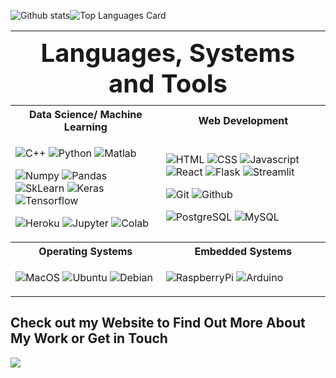 ![Github stats](https://github-readme-stats.vercel.app/api?username=rlew631&theme=default&show_icons=true&count_private=true)![Top Languages Card](https://github-readme-stats.vercel.app/api/top-langs/?username=rlew631&theme=default&layout=compact)

<table border="0">
 <tr>
  <th colspan="2" style="font-size:40px">Languages, Systems and Tools</th>
 </tr>
 <tr>
    <th>Data Science/ Machine Learning</th>
    <th>Web Development</th>
 </tr>
 <tr>
    <td>

![C++](https://img.shields.io/badge/C++%20-brown.svg?&style=for-the-badge&logo=C&logoColor=white)
![Python](https://img.shields.io/badge/python%20-%2314354C.svg?&style=for-the-badge&logo=python&logoColor=white)
![Matlab](https://img.shields.io/badge/-Matlab-0076A8?style=for-the-badge&logo=Mathworks)

![Numpy](https://img.shields.io/badge/numpy%20-%23013243.svg?&style=for-the-badge&logo=numpy&logoColor=white)
![Pandas](https://img.shields.io/badge/pandas%20-%23150458.svg?&style=for-the-badge&logo=pandas&logoColor=white)
![SkLearn](https://img.shields.io/badge/SkLearn%20-%23E34F26.svg?&style=for-the-badge&logo=scikit%20learn&logoColor=white)
![Keras](https://img.shields.io/badge/Keras%20-%23D00000.svg?&style=for-the-badge&logo=Keras&logoColor=white)
![Tensorflow](https://img.shields.io/badge/TensorFlow%20-%23430098.svg?&style=for-the-badge&logo=TensorFlow&logoColor=white)

![Heroku](https://img.shields.io/badge/heroku%20-%23430098.svg?&style=for-the-badge&logo=heroku&logoColor=white)
![Jupyter](https://img.shields.io/badge/Jupyter%20-%23F37626.svg?&style=for-the-badge&logo=Jupyter&logoColor=white)
![Colab](https://img.shields.io/badge/Colab%20-%2320232a.svg?&style=for-the-badge&logo=google&logoColor=white)
    </td>
    <td>
  
![HTML](https://img.shields.io/badge/html%20-%23E34F26.svg?&style=for-the-badge&logo=html5&logoColor=white)
![CSS](https://img.shields.io/badge/css%20-%231572B6.svg?&style=for-the-badge&logo=css3&logoColor=white)
![Javascript](https://img.shields.io/badge/javascript%20-%23323330.svg?&style=for-the-badge&logo=javascript&logoColor=%23F7DF1E)
![React](https://img.shields.io/badge/React%20-%2361DAFB.svg?&style=for-the-badge&logo=React&logoColor=black)
![Flask](https://img.shields.io/badge/flask%20-%2307405e.svg?&style=for-the-badge&logo=flask&logoColor=white)
![Streamlit](https://img.shields.io/badge/Streamlit%20-%23FF4B4B.svg?&style=for-the-badge&logo=Streamlit&logoColor=white)

![Git](https://img.shields.io/badge/git%20-%23F05033.svg?&style=for-the-badge&logo=git&logoColor=white)
![Github](https://img.shields.io/badge/github%20-%23121011.svg?&style=for-the-badge&logo=github&logoColor=white)

![PostgreSQL](https://img.shields.io/badge/-PostgreSQL-336791?style=for-the-badge&logo=PostgreSQL)
![MySQL](https://img.shields.io/badge/-MySQL-4479A1?style=for-the-badge&logo=MySQL&logoColor=white)
    </td>
 </tr>
 <tr>
    <th>Operating Systems</th>
    <th>Embedded Systems</th>
 </tr>
 <tr>
  <td>
   
   ![MacOS](https://img.shields.io/badge/mac-os?logo=apple&logoColor=white&color=999999&style=for-the-badge)
   ![Ubuntu](https://img.shields.io/badge/-ubuntu-E95420?style=for-the-badge&logo=ubuntu&logoColor=FFFFFF)
   ![Debian](https://img.shields.io/badge/-debian-A81D33?style=for-the-badge&logo=debian)
  </td>
  <td>
 
   ![RaspberryPi](https://img.shields.io/badge/-Raspberry%20Pi-C51A4A?style=for-the-badge&logo=Raspberry%20Pi)
   ![Arduino](https://img.shields.io/badge/-arduino-00979D?style=for-the-badge&logo=arduino&logoColor=FFFFFF)
   </td>
  </tr>
 
</table>

## Check out my Website to Find Out More About My Work or Get in Touch
[<img src="site.gif">](https://rlew631.github.io/portfolio/)

<!--
**rlew631/rlew631** is a ✨ _special_ ✨ repository because its `README.md` (this file) appears on your GitHub profile.

update the matlab colors 

Here are some ideas to get you started:

- 🔭 I’m currently working on ...
- 🌱 I’m currently learning ...
- 👯 I’m looking to collaborate on ...
- 🤔 I’m looking for help with ...
- 💬 Ask me about ...
- 📫 How to reach me: ...
- 😄 Pronouns: ...
- ⚡ Fun fact: ...

look at https://github.com/anuraghazra/github-readme-stats for more options

streamlit badge showed text but no logo in the preview. might be since it's still new
-->


